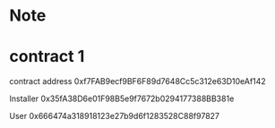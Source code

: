 # Note

# contract 1

contract address 0xf7FAB9ecf9BF6F89d7648Cc5c312e63D10eAf142

Installer 0x35fA38D6e01F98B5e9f7672b0294177388BB381e

User 0x666474a318918123e27b9d6f1283528C88f97827